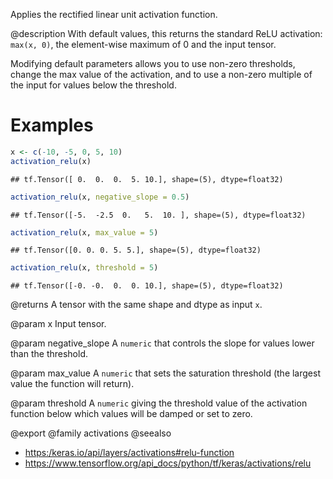 Applies the rectified linear unit activation function.

@description
With default values, this returns the standard ReLU activation:
`max(x, 0)`, the element-wise maximum of 0 and the input tensor.

Modifying default parameters allows you to use non-zero thresholds,
change the max value of the activation,
and to use a non-zero multiple of the input for values below the threshold.

# Examples

```r
x <- c(-10, -5, 0, 5, 10)
activation_relu(x)
```

```
## tf.Tensor([ 0.  0.  0.  5. 10.], shape=(5), dtype=float32)
```

```r
activation_relu(x, negative_slope = 0.5)
```

```
## tf.Tensor([-5.  -2.5  0.   5.  10. ], shape=(5), dtype=float32)
```

```r
activation_relu(x, max_value = 5)
```

```
## tf.Tensor([0. 0. 0. 5. 5.], shape=(5), dtype=float32)
```

```r
activation_relu(x, threshold = 5)
```

```
## tf.Tensor([-0. -0.  0.  0. 10.], shape=(5), dtype=float32)
```

@returns
    A tensor with the same shape and dtype as input `x`.

@param x
Input tensor.

@param negative_slope
A `numeric` that controls the slope
for values lower than the threshold.

@param max_value
A `numeric` that sets the saturation threshold (the largest
value the function will return).

@param threshold
A `numeric` giving the threshold value of the activation
function below which values will be damped or set to zero.

@export
@family activations
@seealso
+ <https:/keras.io/api/layers/activations#relu-function>
+ <https://www.tensorflow.org/api_docs/python/tf/keras/activations/relu>
